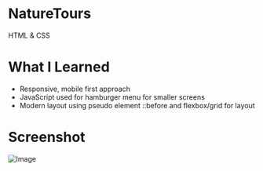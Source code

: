 # NatureTours
HTML & CSS


# What I Learned
* Responsive, mobile first approach
* JavaScript used for hamburger menu for smaller screens
* Modern layout using pseudo element ::before and flexbox/grid for layout


# Screenshot
![Image](images/naturewalk.png?raw=true)
